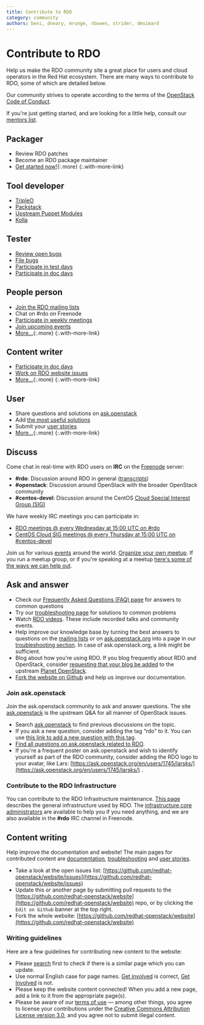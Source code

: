 ```yaml
---
title: Contribute to RDO
category: community
authors: beni, dneary, mrunge, rbowen, strider, dmsimard
---
```


# Contribute to RDO

Help us make the RDO community site a great place for users and cloud operators in the Red Hat ecosystem. There are many ways to contribute to RDO, some of which are detailed below.

Our community strives to operate according to the terms of the
[OpenStack Code of Conduct](https://www.openstack.org/legal/community-code-of-conduct/).

If you're just getting started, and are looking for a little help,
consult our [mentors list](/contribute/mentors).

<div class="splits">
<div class="split-third with-more">

## Packager

* Review RDO patches
* Become an RDO package maintainer
* [Get started now!](/documentation/onboarding/){:.more}
{:.with-more-link}

</div>
<div class="split-third with-more">

## Tool developer

* [TripleO](https://docs.openstack.org/tripleo-docs/latest/contributor/)
* [Packstack](https://github.com/openstack/packstack)
* [Upstream Puppet Modules](https://docs.openstack.org/puppet-openstack-guide/latest/)
* [Kolla](https://github.com/openstack/kolla)

</div>
<div class="split-third">

## Tester

* [Review open bugs](https://bugzilla.redhat.com/buglist.cgi?product=RDO&query_format=advanced&bug_status=NEW&bug_status=ASSIGNED)
* [File bugs](https://bugzilla.redhat.com/enter_bug.cgi?product=RDO)
* [Participate in test days](/testday/)
* [Participate in doc days](/events/docdays/)

</div>
</div>

<div class="splits">
<div class="split-third with-more">

## People person

* [Join the RDO mailing lists](/contribute/mailing-lists)
* Chat on #rdo on Freenode
* [Participate in weekly meetings](/contribute/community-meeting)
* [Join upcoming events](/events)
* [More&hellip;](#discuss){:.more}
{:.with-more-link}

</div>
<div class="split-third with-more">

## Content writer

* [Participate in doc days](/events/docdays/)
* [Work on RDO website issues](https://github.com/redhat-openstack/website/issues)
* [More&hellip;](#write-content){:.more}
{:.with-more-link}

</div>
<div class="split-third">

## User

* Share questions and solutions on [ask.openstack](https://ask.openstack.org/en/questions/scope:all/sort:age-desc/page:1/query:rdo/)
* Add [the most useful solutions](/troubleshooting/)
* Submit your [user stories](/user-stories/)
* [More&hellip;](#ask-and-answer){:.more}
{:.with-more-link}

</div>
</div>

<a name="discuss"/>

## Discuss

Come chat in real-time with RDO users on **IRC** on the [Freenode](http://freenode.net) server:

* **#rdo**: Discussion around RDO in general ([transcripts](http://eavesdrop.openstack.org/irclogs/%23rdo/))
* **#openstack**: Discussion around OpenStack with the broader OpenStack community
* **#centos-devel**: Discussion around the CentOS [Cloud Special Interest Group (SIG)](https://wiki.centos.org/SpecialInterestGroup/Cloud)

We have weekly IRC meetings you can participate in:

* [RDO meetings @ every Wednesday at 15:00 UTC on #rdo](/contribute/community-meeting)
* [CentOS Cloud SIG meetings @ every Thursday at 15:00 UTC on #centos-devel](/contribute/cloud-sig-meeting)

Join us for various [events](/events/) around the world. [Organize your own meetup](/contribute/organize-a-meetup/). If you run a meetup group, or if you're speaking at a meetup [here's some of the ways we can help out](/events/meetup_assistance/).

<a name="ask-and-answer"/>

## Ask and answer

- Check our [Frequently Asked Questions (FAQ) page](/rdo/faq/) for answers to common questions
- Try our [troubleshooting page](/troubleshooting/) for solutions to common problems
- Watch [RDO videos](/rdo/rdo-videos). These include recorded talks and community events.
- Help improve our knowledge base by turning the best answers to questions on the [mailing lists](/contribute/mailing-lists/) or on [ask.openstack.org](http://ask.openstack.org) into a page in our [troubleshooting section](/troubleshooting/). In case of ask.openstack.org, a link might be sufficient.
- Blog about how you're using RDO. If you blog frequently about RDO and OpenStack, consider [requesting that your blog be added](https://wiki.openstack.org/wiki/AddingYourBlog) to the upstream [Planet OpenStack](http://planet.openstack.org/).
- [Fork the website on Github](https://github.com/redhat-openstack/website) and help us improve our documentation.

### Join ask.openstack

Join the ask.openstack community to ask and answer questions. The site [ask.openstack](http://ask.openstack.org) is the upstream Q&A for all manner of OpenStack issues.

- Search [ask.openstack](http://ask.openstack.org) to find previous discussions on the topic.
- If you ask a new question, consider adding the tag “rdo” to it. You can use [this link to add a new question with this tag](https://ask.openstack.org/en/questions/ask/?tags=rdo).
- [Find all questions on ask.openstack related to RDO](https://ask.openstack.org/en/questions/scope:all/sort:age-desc/page:1/query:rdo/).
- If you're a frequent poster on ask.openstack and wish to identify yourself as part of the RDO community, consider adding the RDO logo to your avatar, like Lars: [https://ask.openstack.org/en/users/1745/larsks/](https://ask.openstack.org/en/users/1745/larsks/) .

<a name="write-content"/>

### Contribute to the RDO Infrastructure

You can contribute to the RDO Infrastructure maintenance. [This page](/infra/) describes the general infrastructure used by RDO. The [infrastructure core administrators](/infra/review-rdo-infra-core) are available to help you if you need anything, and we are also available in the **#rdo** IRC channel in Freenode.

## Content writing

Help improve the documentation and website! The main pages for contributed content are [documentation](/documentation/), [troubleshooting](/troubleshooting/) and [user stories](/user-stories/).

* Take a look at the open issues list: [https://github.com/redhat-openstack/website/issues](https://github.com/redhat-openstack/website/issues)
* Update this or another page by submitting pull requests to the [https://github.com/redhat-openstack/website](https://github.com/redhat-openstack/website) repo, or by clicking the `Edit on Github` banner at the top right.
* Fork the whole website: [https://github.com/redhat-openstack/website](https://github.com/redhat-openstack/website)

### Writing guidelines

Here are a few guidelines for contributing new content to the website:

*   Please [search](/search/) first to check if there is a similar page which you can update.
*   Use normal English case for page names. [Get involved](/contribute/) is correct, [Get Involved](/contribute/) is not.
*   Please keep the website content connected! When you add a new page, add a link to it from the appropriate page(s).
*   Please be aware of our [terms of use](/legal/terms-of-use/) — among other things, you agree to license your contributions under the [Creative Commons Attribution License version 3.0](http://creativecommons.org/licenses/by/3.0/), and you agree not to submit illegal content.
